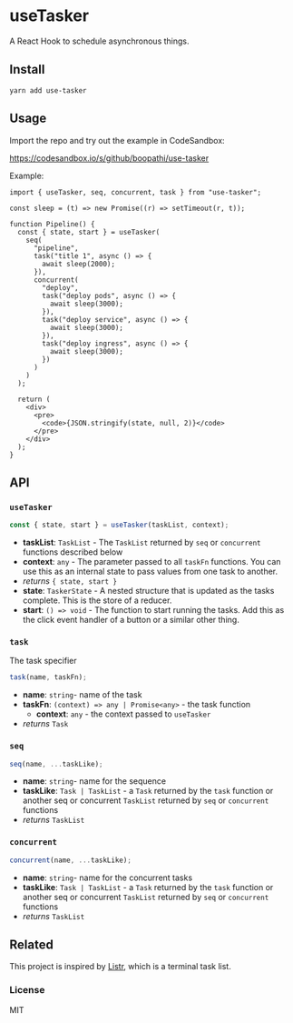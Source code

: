 # useTasker

A React Hook to schedule asynchronous things.

## Install

```
yarn add use-tasker
```

## Usage

Import the repo and try out the example in CodeSandbox:

https://codesandbox.io/s/github/boopathi/use-tasker

Example:

```tsx
import { useTasker, seq, concurrent, task } from "use-tasker";

const sleep = (t) => new Promise((r) => setTimeout(r, t));

function Pipeline() {
  const { state, start } = useTasker(
    seq(
      "pipeline",
      task("title 1", async () => {
        await sleep(2000);
      }),
      concurrent(
        "deploy",
        task("deploy pods", async () => {
          await sleep(3000);
        }),
        task("deploy service", async () => {
          await sleep(3000);
        }),
        task("deploy ingress", async () => {
          await sleep(3000);
        })
      )
    )
  );

  return (
    <div>
      <pre>
        <code>{JSON.stringify(state, null, 2)}</code>
      </pre>
    </div>
  );
}
```

## API

### `useTasker`

```ts
const { state, start } = useTasker(taskList, context);
```

- **taskList**: `TaskList` - The `TaskList` returned by `seq` or `concurrent` functions described below
- **context**: `any` - The parameter passed to all `taskFn` functions. You can use this as an internal state to pass values from one task to another.
- _returns_ `{ state, start }`
- **state**: `TaskerState` - A nested structure that is updated as the tasks complete. This is the store of a reducer.
- **start**: `() => void` - The function to start running the tasks. Add this as the click event handler of a button or a similar other thing.

### `task`

The task specifier

```ts
task(name, taskFn);
```

- **name**: `string`- name of the task
- **taskFn**: `(context) => any | Promise<any>` - the task function
  - **context**: `any` - the context passed to `useTasker`
- _returns_ `Task`

### `seq`

```ts
seq(name, ...taskLike);
```

- **name**: `string`- name for the sequence
- **taskLike**: `Task | TaskList` - a `Task` returned by the `task` function or another seq or concurrent `TaskList` returned by `seq` or `concurrent` functions
- _returns_ `TaskList`

### `concurrent`

```ts
concurrent(name, ...taskLike);
```

- **name**: `string`- name for the concurrent tasks
- **taskLike**: `Task | TaskList` - a `Task` returned by the `task` function or another seq or concurrent `TaskList` returned by `seq` or `concurrent` functions
- _returns_ `TaskList`

## Related

This project is inspired by [Listr](https://github.com/SamVerschueren/listr), which is a terminal task list.

### License

MIT
